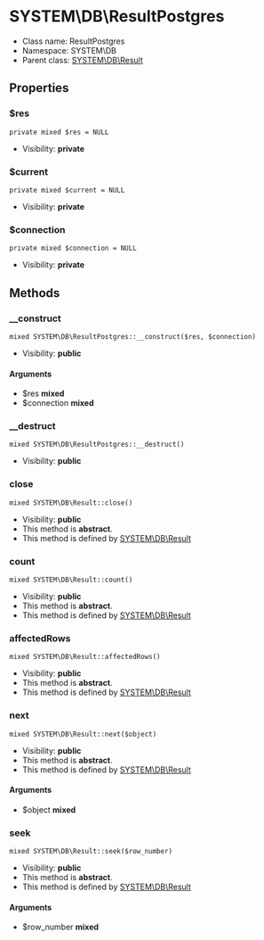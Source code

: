 SYSTEM\DB\ResultPostgres
===============






* Class name: ResultPostgres
* Namespace: SYSTEM\DB
* Parent class: [SYSTEM\DB\Result](SYSTEM-DB-Result)





Properties
----------


### $res

    private mixed $res = NULL





* Visibility: **private**


### $current

    private mixed $current = NULL





* Visibility: **private**


### $connection

    private mixed $connection = NULL





* Visibility: **private**


Methods
-------


### __construct

    mixed SYSTEM\DB\ResultPostgres::__construct($res, $connection)





* Visibility: **public**


#### Arguments
* $res **mixed**
* $connection **mixed**



### __destruct

    mixed SYSTEM\DB\ResultPostgres::__destruct()





* Visibility: **public**




### close

    mixed SYSTEM\DB\Result::close()





* Visibility: **public**
* This method is **abstract**.
* This method is defined by [SYSTEM\DB\Result](SYSTEM-DB-Result)




### count

    mixed SYSTEM\DB\Result::count()





* Visibility: **public**
* This method is **abstract**.
* This method is defined by [SYSTEM\DB\Result](SYSTEM-DB-Result)




### affectedRows

    mixed SYSTEM\DB\Result::affectedRows()





* Visibility: **public**
* This method is **abstract**.
* This method is defined by [SYSTEM\DB\Result](SYSTEM-DB-Result)




### next

    mixed SYSTEM\DB\Result::next($object)





* Visibility: **public**
* This method is **abstract**.
* This method is defined by [SYSTEM\DB\Result](SYSTEM-DB-Result)


#### Arguments
* $object **mixed**



### seek

    mixed SYSTEM\DB\Result::seek($row_number)





* Visibility: **public**
* This method is **abstract**.
* This method is defined by [SYSTEM\DB\Result](SYSTEM-DB-Result)


#### Arguments
* $row_number **mixed**


